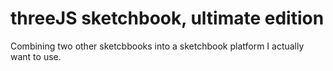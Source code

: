 # threeJS sketchbook, ultimate edition

Combining two other sketcbbooks into a sketchbook platform I actually want to use.

<!--

Just a project to help quick start development using [Fractal](https://fractal.build/), as driven by npm scripts.

## Getting started

* Edit fractal.js to set a project title.
* nvm use
* npm install
* npm run dev

## What's this good for?

Ideally it's great for setting up a pattern library _and_ for setting up iterable sketchbooks. I'm slightly concerned my focus for this repo has shifted more to the sketchbook side, as I set those up far more regularly than I do pattern libraries. I'll see what happens the next time I try to set up a pattern library, though.

## Notes

* favicon.ico is a placeholder because, for some reason, for me, when fractal looks for a file, and can't find it, it crashes and burns.
* ./public/global.css will fill itself up on the first run.
* There's a couple js scripts in the `package.json` file. The "basic" versions justc copy components over; the others run the files through shell scripts to browsersify/babelify them. For a pattern library, or a sketchbook, those are probably unnecessary, but they're here for reference's sake, because if I ever do need them again, I don't want to figure out how to do all that again. (I should convert them to node scripts, but.)

## Thanks

All props and thanks to Rachel Andrew and [this post on Smashing Magazine](https://www.smashingmagazine.com/2018/07/pattern-library-first-css/); this repo is basically just the results of that, tweaked to taste, and shifted to use npm scripts instead of Gulp.

-->
